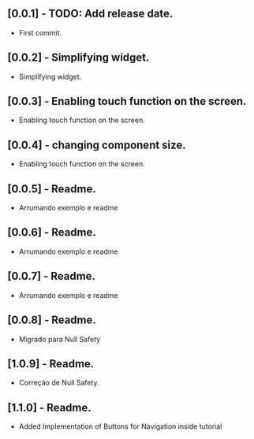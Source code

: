 


## [0.0.1] - TODO: Add release date.

* First commit.

## [0.0.2] - Simplifying widget.

* Simplifying widget.

## [0.0.3] - Enabling touch function on the screen.

* Enabling touch function on the screen.

## [0.0.4] - changing component size.

* Enabling touch function on the screen.

## [0.0.5] - Readme.

* Arrumando exemplo e readme

## [0.0.6] - Readme.

* Arrumando exemplo e readme

## [0.0.7] - Readme.

* Arrumando exemplo e readme

## [0.0.8] - Readme.

* Migrado para Null Safety

## [1.0.9] - Readme.

* Correção de Null Safety.

## [1.1.0] - Readme.

* Added Implementation of Buttons for Navigation inside tutorial
